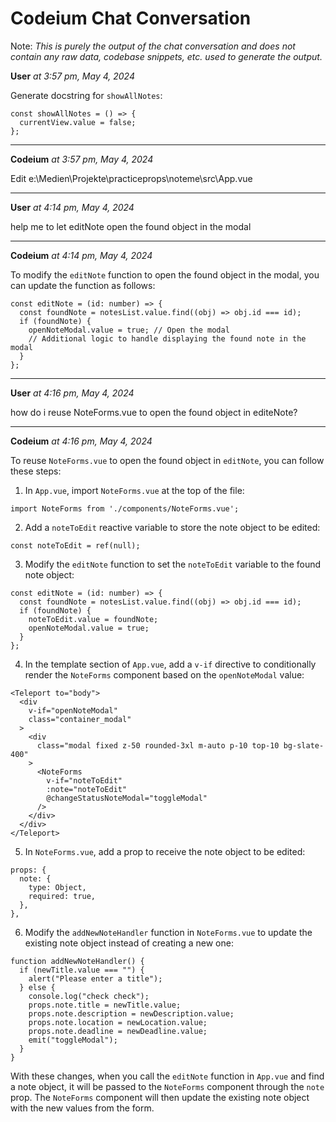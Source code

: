 # Codeium Chat Conversation

Note: _This is purely the output of the chat conversation and does not contain any raw data, codebase snippets, etc. used to generate the output._

**User** _at 3:57 pm, May 4, 2024_

Generate docstring for `showAllNotes`:

```vue
const showAllNotes = () => {
  currentView.value = false;
};
```

---

**Codeium** _at 3:57 pm, May 4, 2024_

Edit e:\Medien\Projekte\practiceprops\noteme\src\App.vue

---

**User** _at 4:14 pm, May 4, 2024_

help me to let editNote open the found object in the modal

---

**Codeium** _at 4:14 pm, May 4, 2024_

To modify the `editNote` function to open the found object in the modal, you can update the function as follows:

```vue
const editNote = (id: number) => {
  const foundNote = notesList.value.find((obj) => obj.id === id);
  if (foundNote) {
    openNoteModal.value = true; // Open the modal
    // Additional logic to handle displaying the found note in the modal
  }
};
```

---

**User** _at 4:16 pm, May 4, 2024_

how do i reuse NoteForms.vue to open the found object in editeNote?

---

**Codeium** _at 4:16 pm, May 4, 2024_

To reuse `NoteForms.vue` to open the found object in `editNote`, you can follow these steps:

1. In `App.vue`, import `NoteForms.vue` at the top of the file:
```vue
import NoteForms from './components/NoteForms.vue';
```

2. Add a `noteToEdit` reactive variable to store the note object to be edited:
```vue
const noteToEdit = ref(null);
```

3. Modify the `editNote` function to set the `noteToEdit` variable to the found note object:
```vue
const editNote = (id: number) => {
  const foundNote = notesList.value.find((obj) => obj.id === id);
  if (foundNote) {
    noteToEdit.value = foundNote;
    openNoteModal.value = true;
  }
};
```

4. In the template section of `App.vue`, add a `v-if` directive to conditionally render the `NoteForms` component based on the `openNoteModal` value:
```vue
<Teleport to="body">
  <div
    v-if="openNoteModal"
    class="container_modal"
  >
    <div
      class="modal fixed z-50 rounded-3xl m-auto p-10 top-10 bg-slate-400"
    >
      <NoteForms
        v-if="noteToEdit"
        :note="noteToEdit"
        @changeStatusNoteModal="toggleModal"
      />
    </div>
  </div>
</Teleport>
```

5. In `NoteForms.vue`, add a prop to receive the note object to be edited:
```vue
props: {
  note: {
    type: Object,
    required: true,
  },
},
```

6. Modify the `addNewNoteHandler` function in `NoteForms.vue` to update the existing note object instead of creating a new one:
```vue
function addNewNoteHandler() {
  if (newTitle.value === "") {
    alert("Please enter a title");
  } else {
    console.log("check check");
    props.note.title = newTitle.value;
    props.note.description = newDescription.value;
    props.note.location = newLocation.value;
    props.note.deadline = newDeadline.value;
    emit("toggleModal");
  }
}
```

With these changes, when you call the `editNote` function in `App.vue` and find a note object, it will be passed to the `NoteForms` component through the `note` prop. The `NoteForms` component will then update the existing note object with the new values from the form.